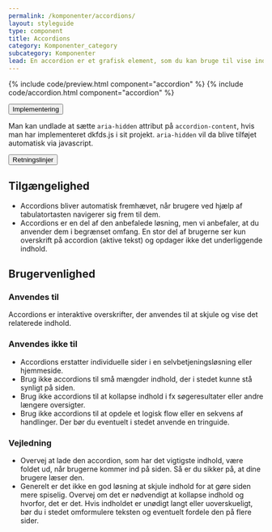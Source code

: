 ```yaml
---
permalink: /komponenter/accordions/
layout: styleguide
type: component
title: Accordions
category: Komponenter_category
subcategory: Komponenter
lead: En accordion er et grafisk element, som du kan bruge til vise indhold med. Accordions bliver fremvist i lodret rækkefølge med synlig overskrift. Ved at klikke på accordion folder beskrivelsen af indholdet sig ud. Klikker du igen, folder beskrivelsen sammen igen.
---
```


{% include code/preview.html component="accordion" %}
{% include code/accordion.html component="accordion" %}
<div class="accordion-bordered">
  <button class="button-unstyled accordion-button"
    aria-expanded="false" aria-controls="technical">
    Implementering
  </button>
  <div id="technical" class="accordion-content">
    <p>Man kan undlade at sætte <code>aria-hidden</code> attribut på <code>accordion-content</code>, hvis man har implementeret dkfds.js i sit projekt. <code>aria-hidden</code> vil da blive tilføjet automatisk via javascript.</p>
  </div>
</div>
<div class="accordion-bordered">
  <button class="button-unstyled accordion-button"
    aria-expanded="true" aria-controls="documentation">
    Retningslinjer
  </button>
  <div id="documentation" class="accordion-content">
    <article>
      <section>
          <h2 class="h4">Tilgængelighed</h2>
          <ul>
              <li>Accordions bliver automatisk fremhævet, når brugere ved hjælp af tabulatortasten navigerer sig frem til dem.</li>
              <li>Accordions er en del af den anbefalede løsning, men vi anbefaler, at du anvender dem i begrænset omfang. En stor del af brugerne ser kun overskrift på accordion (aktive tekst) og opdager ikke det underliggende indhold.</li>
          </ul>
      </section>
      <section>
          <h2 class="h4">Brugervenlighed</h2>
          <h3 class="h5">Anvendes til</h3>
          <p>Accordions er interaktive overskrifter, der anvendes til at skjule og vise det relaterede indhold.</p>
          <h3 class="h5">Anvendes ikke til</h3>
          <ul>
              <li>Accordions erstatter individuelle sider i en selvbetjeningsløsning eller hjemmeside.</li>
              <li>Brug ikke accordions til små mængder indhold, der i stedet kunne stå synligt på siden.</li>
              <li>Brug ikke accordions til at kollapse indhold i fx søgeresultater eller andre længere oversigter.</li>
              <li>Brug ikke accordions til at opdele et logisk flow eller en sekvens af handlinger. Der bør du eventuelt i stedet anvende en tringuide.</li>
          </ul>
          <h3 class="h5">Vejledning</h3>                
          <ul>
              <li>Overvej at lade den accordion, som har det vigtigste indhold, være foldet ud, når brugerne kommer ind på siden. Så er du sikker på, at dine brugere læser den.</li>
              <li>Generelt er det ikke en god løsning at skjule indhold for at gøre siden mere spiselig. Overvej om det er nødvendigt at kollapse indhold og hvorfor, det er det. Hvis indholdet er unødigt langt eller uoverskueligt, bør du i stedet omformulere teksten og eventuelt fordele den på flere sider.</li>
          </ul>
      </section>
    </article>
  </div>
</div>
